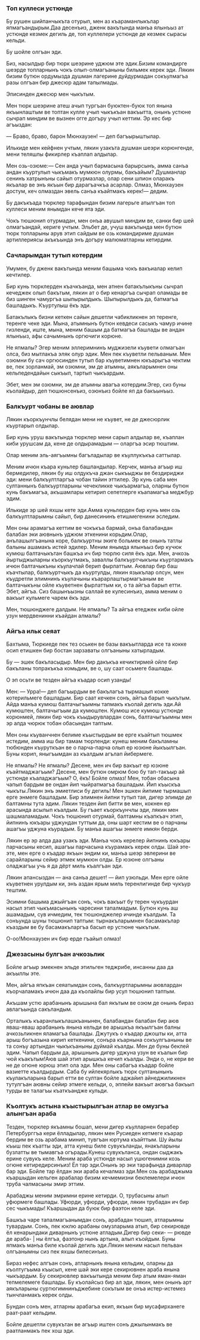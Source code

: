 ### Топ куллеси устюнде

Бу рушен шийпанчыкъта отурып, мен аз къараманлыкълар япмагъандырым.Даа десенъиз, дженк вакътында манъа ялынъыз ат устюнде кезмек дегиль де, топ куллелери устюнде де кезмек сырасы кельди.

Бу шойле олгъан эди.

Биз, насылдыр бир тюрк шеэрине уджюм эте эдик.Бизим командирге шеэрде топларнынъ чокъ олып-олмагъаныны бильмек керек эди.
Лякин бизим бутюн ордумызда душман лагерине дуйдурмадан сокъулмагъа разы олгъан бир джесюр адам тапылмады.

Эписинден джесюр мен чыкътым.

Мен тюрк шеэрине атеш ачып тургъан буюктен-буюк топ янына якъынлаштым ве топтан кулле учып чыкъкъан вакъытта, онынъ устюне сычрап миндим ве вызнен огге догъру учып кеттим.
Эр кес бир агъыздан:

— Браво, браво, барон Мюнхаузен! — деп багъырыштылар.

Илькиде мен кейфнен учтым, лякин узакъта душман шеэри корюнгенде, мени теляшлы фикирлер къаплап алдылар.

Мен озь-озюме:— Сен анда учып бармасына барырсынъ, амма санъа андан къуртулып чыкъмакъ мумкюн олурмы, бакъайым?
Душманлар сенинъ хатрынъны сайып отурмазлар, олар сени шпион оларакъ якъалар ве энъ якъын бир дарагъачкъа асарлар.
Олмаз, Мюнхаузен достум, кеч олмаздан эвель санъа къайтмакъ керек!— дедим.

Бу дакъкъада тюрклер тарафындан бизим лагерьге атылгъан топ куллеси меним янымдан кече ята эди.

Чокъ тюшюнип отурмадан, мен онъа авушып миндим ве, санки бир шей олмагъандай, кериге учтым.
Эльбет де, учуш вакътында мен бутюн тюрк топларыны арув этип сайдым ве озь командириме душман артиллериясы акъкъында энъ догъру малюматларны кетирдим.

### Сачларымдан тутып котердим

Умумен, бу дженк вакътында меним башыма чокъ вакъиалар келип кечтилер.

Бир кунь тюрклерден къачкъанда, мен атнен батакълыкъны сычрап кечеджек олып бакътым, лякин ат о бир кенаргъа сычрап оламады ве биз шинген чамургъа шыпырылдыкъ.
Шыпырылдыкъ да, батмагъа башладыкъ.
Къуртулыш ёкъ эди.

Батакълыкъ бизни кеткен сайын дешетли чабикликнен эп теренге, теренге чеке эди.
Мына, атымнынъ бутюн кевдеси сасыкъ чамур ичине гизленди, иште, мына, меним башым да батмагъа башлады ве андан ялынъыз, афы сачымнынъ оргючиги корюне.

Не япмалы?
Эгер меним эллеримнинъ муджизели къувети олмагъан олса, биз мытлакъа эляк олур эдик.
Мен пек къуветли пельваным.
Мен озюмни бу сач оргюсинден тутып бар къуветимнен юкъарыгъа чектим ве, пек зорланмай, эм озюмни, эм де атымны, аякъларымнен оны кельпедендайын сыкъып, тартып чыкъардым.

Эбет, мен эм озюмни, эм де атымны авагъа котердим.Эгер, сиз буны къолайдыр, деп тюшюнсенъиз, озюнъиз бойле яп да бакъынъыз.

### Балкъурт чобаны ве аювлар

Лякин къоркъунчлы белядан мени не къувет, не де джесюрлик къуртарып олдылар.

Бир кунь уруш вакътында тюрклер мени сарып алдылар ве, къаплан киби урушсам да, кене де олдырамадым — оларгъа эсир тюштим.

Олар меним эль-аягъымны багъладылар ве къуллукъкъа саттылар.

Меним ичюн къара куньлер башландылар.
Керчек, манъа агъыр иш бермедилер, лякин бу иш олдукъча джан сыкъыджы ве бездириджи эди: мени балкъултларгъа чобан тайин эттилер.
Эр кунь саба мен султаннынъ балкъуртларыны чечекликке чыкъармагъа, оларны бутюн кунь бакъмагъа, акъшамлары кетирип сепетлерге къапамагъа меджбур эдим.

Илькиде эр шей яхшы кете эди.Амма куньлерден бир кунь мен озь балкъултларымны сайып, бир данесининъ етишмегенини эследим.

Мен оны арамагъа кеттим ве чокъкъа бармай, онъа балабандан балабан эки аювнынъ уджюм эткенини корьдим.Олар, анълашылгъанына коре, балкъуртны экиге больмек ве онынъ татлы балыны ашамакъ истей эдилер.
Меним янымда ялынъыз бир кучюк кумюш балтачыкътан башкъа ич бир тюрлю силя ёкъ эди.
Мен, ачкозь йыртыджыларны къоркъутмакъ, заваллы балкъуртчыкъны къуртармакъ ичюн балтачыкъны къулачлай берип фырлаттым.
Аювлар бир баш къачтылар, балкъуртчыкъ да къуртулды, лякин языкълар олсун, мен къудретли элимнинъ къулачыны къарарлаштырмагъаным ве балтачыкъны ойле къуветнен фырлаттым ки, о та айгъа барып етти.
Эбет, айгъа.
Сиз башынъызны саллай ве кулесинъиз, амма меним о вакъыт кульмеге чарем ёкъ эди.

Мен, тюшюнджеге далдым.
Не япмалы?
Та айгъа етеджек киби ойле узун мердвенинни къайдан алмалы?

### Айгъа ильк сеяат

Бахтыма, Тюркиеде пек тез оськен ве базы вакъытларда исе та кокке осип етишкен бир бостан зарзаваты олгъаныны хатырладым.

Бу — эшек бакъласыдыр.
Мен бир дакъкъа кечиктирмей ойле бир бакъланы топракъкъа комьдим, ве о, шу саат осьмеге башлады.

О эп осьти ве тезден айгъа къадар осип узанды!

Мен:
— Урра!— деп багъырдым ве бакълагъа тырмашып кокке котерильмеге башладым.
Бир саат кечкен сонъ, айгъа барып чыкътым.
Айда манъа кумюш балтачыгъымны тапмакъ къолай дегиль эди.Ай кумюштен, балтачыгъым да кумюштен.
Кумюш исе кумюш устюнде корюнмей, лякин бир чокъ къыдырувлардан сонъ, балтачыгъымны мен эр алда чюрюк тобан обасындан таптым.

Мен оны къуванчнен белиме къыстырдым ве ерге къайтып тюшмек истедим, амма иш бир тамам тюрленди: кунеш меним бакъламны тюбюнден къуруткъан ве о парча-парча олып ер юзюне йыкъылгъан.
Буны корип, яныгъымдан аз къалдым агълап йибермеге.

Не япмалы?
Не япмалы?
Десене, мен ич бир вакъыт ер юзюне къайтмаджагъым?
Десене, мен бутюн омрюм бою бу тап-такъыр ай устюнде къаладжагъым?
О, ёкъ!
Бойле олмаз!
Мен, тобан обасына чапып бардым ве ондан йип чыйратмагъа башладым.
Йип къыскъа чыкъты.Лякин энъ эмиетлиси бу дегиль!
Мен эшкен йипиме тырмашып ерге энмеге башладым.
Бир элимнен йипни тутып тая, дигер элимде де балтамны тута эдим.
Лякин тезден йип битти ве мен, кокнен ер арасында асылып къалдым.
Бу гъает къоркъунчлы эди, лякин мен шашмаламадым.
Чокъ тюшюнип отурмай, балтамны къапкъач этип, йипнинъ юкъары уджундан туттым да, оны шарт кестим ве о парчаны ашагъы уджуна къурадым.
Бу манъа ашагъы энмеге имкян берди.

Лякин ер эр алда даа узакъ эди.
Манъа чокъ керелер йипнинъ юкъары парчасыны кесип, ашагъы парчасына къурамакъ керек олды.
Шай эте-эте, мен ерге о къадар якъын эндим ки, манъа шеэр эвлерини ве сарайларыны сейир этмек мумкюн олды.
Ер юзюне олгъаны оладжагъы учь я да дёрт миль къалгъан эди.

Лякин апансыздан — ана санъа дешет! — йип узюльди.
Мен ерге ойле къуветнен урулдым ки, энъ аздан ярым миль теренлигинде бир чукъур тештим.

Эсимни башыма джыйгъан сонъ, чокъ вакъыт бу терен чукъурдан насыл этип чыкъмасынынъ чаресини тапалмадым.
Бутюн кунь аш ашамадым, сув ичмедим, тек тюшюнджелер ичинде къалдым.
Та сонъунда шуны тюшюнип таптым: тырнакъларымнен басамакълар къаздым ве бу басамакъларгъа басып ер устюне чыкътым.

О-оо!Мюнхаузен ич бир ерде гъайып олмаз!

### Джезасыны булгъан ачкозьлик

Бойле агъыр эмекнен эльде этильген теджрибе, инсанны даа да акъыллы эте.

Мен, айгъа япкъан сеяатымдан сонъ, балкъуртларымны аювлардан къорчаламакъ ичюн даа да къолайлы бир усул тюшюнип таптым.

Акъшам устю арабанынъ арышына бал якътым ве озюм де онынъ бираз авлагъында сакъландым.

Орталыкъ къаранлыкълашкъанынен, балабандан балабан бир аюв яваш-яваш арабанынъ янына кельди ве арышкъа якъылгъан балны ачкозьликнен яламагъа башлады.
Джутукъ о къадар джошты ки, атта арыш богъазына кирип кеткенини, сонъра къарнына сокъулгъаныны ве та сонъу артындан чыкъкъаныны дуймай къалды.
Мен де буны беклей эдим.
Чапып бардым да, арышнынъ дигер уджуна узун ве къалын бир чюй къакътым!Аюв шай этип арышкъа кечип къалды.
Энди о, не кери ве не де огюне юрюш этип ола эди.
Мен оны сабагъа къадар бойле вазиетте къалдырдым.
Саба бу ийлекярлыкъ тюрк султанынынъ къулакъларына барып етти ве султан бойле аджайип айнеджиликнен тутулгъан аювны сейир этмеге кельди, о, эппейи вакъыт аювгъа бакъып турды ве талагъы къаткъандже кульди.

### Къолтукъ астына къыстырылгъан атлар ве омузгъа алынгъан араба

Тезден, тюрклер якъамны бошап, мени дигер къулларнен берабер Петербурггъа кери ёлладылар, лякин мен Русиеден кетмеге къарар бердим ве озь арабама минип, тувгъан юртума къайттым.
Шу йылы къыш пек къатты эди, атта кунеш биле сувукъланды, янакъларыны бузлатты ве тымавгъа огърады.Кунеш сувукъланса, ондан сыджакъ ерине сувукъ келе.
Меним араба устюнде насыл ушюгенимни козь огюне кетиредирсинъиз!
Ёл тар эди.Онынъ эр эки тарафында диварлар бар эди.
Бойле тар ёлдан эки араба кечалмаз эди.Мен озь арабаджыма къаршыдан кельген арабалар бизим кечмемизни беклемелери ичюн труба чалмасыны эмир эттим.

Арабаджы меним эмримни ерине кетирди.
О, трубасыны алып уфюрмеге башлады.
Уфюрди, уфюрди, уфюрди, лякин трубадан ич бир сес чыкъмады!
Къаршыдан да буюк бир фаэтон келе эди.

Башкъа чаре тапалмагъанымдан сонъ, арабадан тюшип, атларымны тувардым.
Сонъ, пек юклю арабаны омузларыма атып, бир секирювде ёл кенарындаки диварнынъ устюне атладым.Дигер бир секи- — рювде де араба- | ны ёлгъа, фаэтонр нынъ артына, алып къойдым.
Буны япмакъ манъа биле къолай дегиль эди.Лякин меним насыл пельван олгъанымны сиз пек яхшы билесинъиз.

Бираз нефес алгъан сонъ, атларнынъ янына кельдим, оларны да къолтугъыма къысып, кене шай эки кере секирювнен араба янына чыкъардым.
Бу секирювлер вакъытында меним бир атым яман-яман тепмелемеге башлады.
Бу къолайсыз бир ал эди, лякин, мен онынъ арт аякъларыны суртюгимнинъджебине сокътым ве онъа истер-истемез тынчланмакъ керек олды.

Бундан сонъ мен, атларны арабагъа екип, якъын бир мусафирханеге раат-раат кельдим.

Бойле дешетли сувукътан ве агъыр иштен сонъ джылынмакъ ве раатланмакъ пек хош эди.
